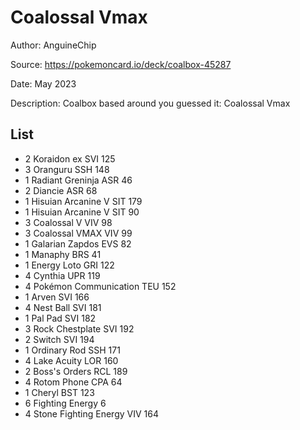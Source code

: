 # Coalossal Vmax

Author: AnguineChip

Source: <https://pokemoncard.io/deck/coalbox-45287>

Date: May 2023

Description: Coalbox based around you guessed it: Coalossal Vmax

## List

* 2 Koraidon ex SVI 125
* 3 Oranguru SSH 148
* 1 Radiant Greninja ASR 46
* 2 Diancie ASR 68
* 1 Hisuian Arcanine V SIT 179
* 1 Hisuian Arcanine V SIT 90
* 3 Coalossal V VIV 98
* 3 Coalossal VMAX VIV 99
* 1 Galarian Zapdos EVS 82
* 1 Manaphy BRS 41
* 1 Energy Loto GRI 122
* 4 Cynthia UPR 119
* 4 Pokémon Communication TEU 152
* 1 Arven SVI 166
* 4 Nest Ball SVI 181
* 1 Pal Pad SVI 182
* 3 Rock Chestplate SVI 192
* 2 Switch SVI 194
* 1 Ordinary Rod SSH 171
* 4 Lake Acuity LOR 160
* 2 Boss's Orders RCL 189
* 4 Rotom Phone CPA 64
* 1 Cheryl BST 123
* 6 Fighting Energy 6
* 4 Stone Fighting Energy VIV 164
